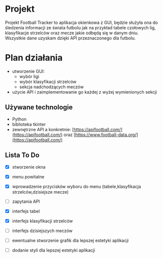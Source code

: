 # Projekt
Projekt Football Tracker to aplikacja okienkowa z GUI, będzie służyła ona do śledzenia informacji ze świata futbolu jak na przykład tabele czołowych lig, klasyfikacje strzelców oraz mecze jakie odbędą się w danym dniu. Wszystkie dane uzyskam dzięki API przeznaczonego dla futbolu.


# Plan działania

 - utworzenie GUI:
	 - wybór ligi
	 - wybór klasyfikacji strzelców
	 - sekcja nadchodzących meczów
 - użycie API i zaimplementowanie go każdej z wyżej wymienionych sekcji 

## Używane technologie

 - Python
 - biblioteka tkinter
 - zewnętrzne API a konkretnie: [https://apifootball.com/](https://apifootball.com/) oraz [https://www.football-data.org/](https://apifootball.com/)

## Lista To Do 
 - [x] stworzenie okna
 - [x] menu powitalne
 - [x] wprowadzenie przycisków wyboru do menu (tabele,klasyfikacja strzelców,dzisiejsze mecze)
 - [ ] zapytania API
 - [x] interfejs tabel
 - [x] interfejs klasyfikacji strzelców
 - [ ] interfejs dzisiejszych meczów
 - [ ] ewentualne stworzenie grafik dla lepszej estetyki aplikacji
 - [ ] dodanie styli dla lepszej estetyki aplikacji
	


```
